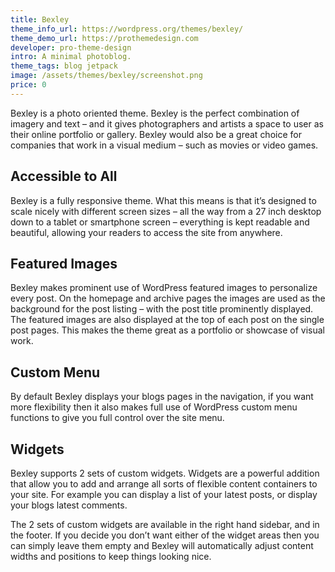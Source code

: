 ```yaml
---
title: Bexley
theme_info_url: https://wordpress.org/themes/bexley/
theme_demo_url: https://prothemedesign.com
developer: pro-theme-design
intro: A minimal photoblog.
theme_tags: blog jetpack
image: /assets/themes/bexley/screenshot.png
price: 0
---
```


Bexley is a photo oriented theme. Bexley is the perfect combination of imagery and text – and it gives photographers and artists a space to user as their online portfolio or gallery. Bexley would also be a great choice for companies that work in a visual medium – such as movies or video games.

## Accessible to All

Bexley is a fully responsive theme. What this means is that it’s designed to scale nicely with different screen sizes – all the way from a 27 inch desktop down to a tablet or smartphone screen – everything is kept readable and beautiful, allowing your readers to access the site from anywhere.

## Featured Images

Bexley makes prominent use of WordPress featured images to personalize every post. On the homepage and archive pages the images are used as the background for the post listing – with the post title prominently displayed. The featured images are also displayed at the top of each post on the single post pages. This makes the theme great as a portfolio or showcase of visual work.

## Custom Menu

By default Bexley displays your blogs pages in the navigation, if you want more flexibility then it also makes full use of WordPress custom menu functions to give you full control over the site menu.

## Widgets

Bexley supports 2 sets of custom widgets. Widgets are a powerful addition that allow you to add and arrange all sorts of flexible content containers to your site. For example you can display a list of your latest posts, or display your blogs latest comments.

The 2 sets of custom widgets are available in the right hand sidebar, and in the footer. If you decide you don’t want either of the widget areas then you can simply leave them empty and Bexley will automatically adjust content widths and positions to keep things looking nice.
